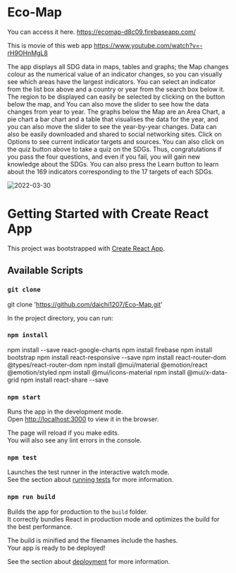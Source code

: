 # Eco-Map
You can access it here.
https://ecomap-d8c09.firebaseapp.com/

This is movie of this web app
https://www.youtube.com/watch?v=-rH9OHnMgL8

The app displays all SDG data in maps, tables and graphs; the Map changes colour as the numerical value of an indicator changes, so you can visually see which areas have the largest indicators.
You can select an indicator from the list box above and a country or year from the search box below it. The region to be displayed can easily be selected by clicking on the button below the map, and
You can also move the slider to see how the data changes from year to year.
The graphs below the Map are an Area Chart, a pie chart a bar chart and a table that visualises the data for the year, and you can also move the slider to see the year-by-year changes. Data can also be easily downloaded and shared to social networking sites. Click on Options to see current indicator targets and sources.
You can also click on the quiz button above to take a quiz on the SDGs. Thus, congratulations if you pass the four questions, and even if you fail, you will gain new knowledge about the SDGs.
You can also press the Learn button to learn about the 169 indicators corresponding to the 17 targets of each SDGs.

![2022-03-30](https://user-images.githubusercontent.com/87016067/160861279-6f594e7a-ca23-4fa8-832e-f4439784f71a.png)

# Getting Started with Create React App

This project was bootstrapped with [Create React App](https://github.com/facebook/create-react-app).

## Available Scripts

### `git clone`
git clone 'https://github.com/daichi1207/Eco-Map.git'

In the project directory, you can run:

### `npm install`
npm install --save react-google-charts
npm install firebase
npm install bootstrap
npm install react-responsive --save
npm install react-router-dom @types/react-router-dom
npm install @mui/material @emotion/react @emotion/styled
npm install @mui/icons-material
npm install @mui/x-data-grid
npm install react-share --save

### `npm start`

Runs the app in the development mode.\
Open [http://localhost:3000](http://localhost:3000) to view it in the browser.

The page will reload if you make edits.\
You will also see any lint errors in the console.

### `npm test`

Launches the test runner in the interactive watch mode.\
See the section about [running tests](https://facebook.github.io/create-react-app/docs/running-tests) for more information.

### `npm run build`

Builds the app for production to the `build` folder.\
It correctly bundles React in production mode and optimizes the build for the best performance.

The build is minified and the filenames include the hashes.\
Your app is ready to be deployed!

See the section about [deployment](https://facebook.github.io/create-react-app/docs/deployment) for more information.
